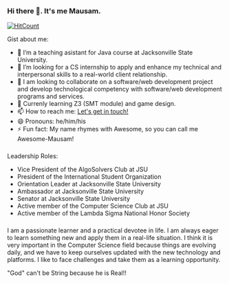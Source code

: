 ### Hi there 👋. It's me Mausam.
[![HitCount](http://hits.dwyl.com/mparajuli/mparajuli.svg)](http://hits.dwyl.com/mparajuli/mparajuli)

Gist about me:

- 🔭 I’m a teaching asistant for Java course at Jacksonville State University.
- 🤔 I’m looking for a CS internship to apply and enhance my technical and interpersonal skills to a real-world client relationship.
- 👯 I am looking to collaborate on a software/web development project and develop technological competency with software/web development programs and services.  
- 🌱 Currenly learning Z3 (SMT module) and game design.
- 📫 How to reach me: <a href="mailto:mausamparajuli313@gmail.com">Let's get in touch!</a>
- 😄 Pronouns: he/him/his
- ⚡ Fun fact: My name rhymes with Awesome, so you can call me Awesome-Mausam!

###
Leadership Roles:
 - Vice President of the AlgoSolvers Club at JSU
 - President of the International Student Organization
 - Orientation Leader at Jacksonville State University
 - Ambassador at Jacksonville State University
 - Senator at Jacksonville State University
 - Active member of the Computer Science Club at JSU
 - Active member of the Lambda Sigma National Honor Society

###
I am a passionate learner and a practical devotee in life. I am always eager to learn something new and apply them in a real-life situation. I think it is very important in the Computer Science field because things are evolving daily, and we have to keep ourselves updated with the new technology and platforms. I like to face challenges and take them as a learning opportunity.

"God" can't be String because he is Real!!

<!--
**mparajuli/mparajuli** is a ✨ _special_ ✨ repository because its `README.md` (this file) appears on your GitHub profile.

Here are some ideas to get you started:

- 🔭 I’m currently working on ...
- 🌱 I’m currently learning ...
- 👯 I’m looking to collaborate on ...
- 🤔 I’m looking for help with ...
- 💬 Ask me about ...
- 📫 How to reach me: ...
- 😄 Pronouns: ...
- ⚡ Fun fact: ..."God" can't be String because he is Real.
-->
